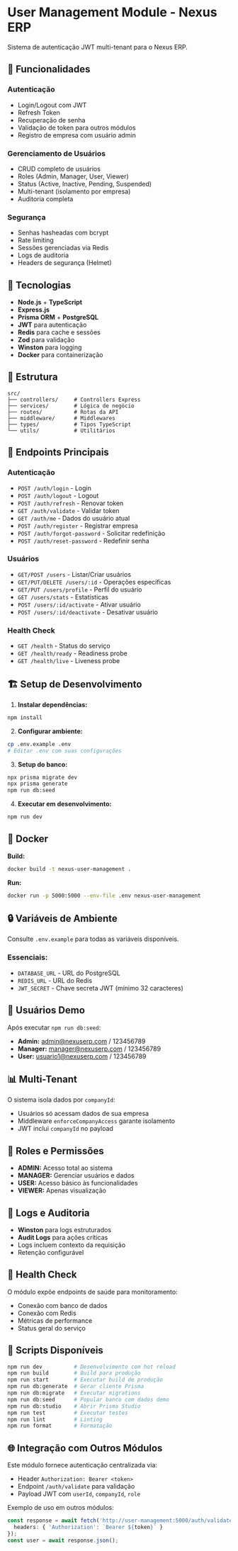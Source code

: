 # User Management Module - Nexus ERP

Sistema de autenticação JWT multi-tenant para o Nexus ERP.

## 🔧 Funcionalidades

### Autenticação
- Login/Logout com JWT
- Refresh Token
- Recuperação de senha
- Validação de token para outros módulos
- Registro de empresa com usuário admin

### Gerenciamento de Usuários
- CRUD completo de usuários
- Roles (Admin, Manager, User, Viewer)
- Status (Active, Inactive, Pending, Suspended)
- Multi-tenant (isolamento por empresa)
- Auditoria completa

### Segurança
- Senhas hasheadas com bcrypt
- Rate limiting
- Sessões gerenciadas via Redis
- Logs de auditoria
- Headers de segurança (Helmet)

## 🚀 Tecnologias

- **Node.js** + **TypeScript**
- **Express.js**
- **Prisma ORM** + **PostgreSQL**
- **JWT** para autenticação
- **Redis** para cache e sessões
- **Zod** para validação
- **Winston** para logging
- **Docker** para containerização

## 📁 Estrutura

```
src/
├── controllers/     # Controllers Express
├── services/        # Lógica de negócio
├── routes/          # Rotas da API
├── middleware/      # Middlewares
├── types/           # Tipos TypeScript
└── utils/           # Utilitários
```

## 🔗 Endpoints Principais

### Autenticação
- `POST /auth/login` - Login
- `POST /auth/logout` - Logout
- `POST /auth/refresh` - Renovar token
- `GET /auth/validate` - Validar token
- `GET /auth/me` - Dados do usuário atual
- `POST /auth/register` - Registrar empresa
- `POST /auth/forgot-password` - Solicitar redefinição
- `POST /auth/reset-password` - Redefinir senha

### Usuários
- `GET/POST /users` - Listar/Criar usuários
- `GET/PUT/DELETE /users/:id` - Operações específicas
- `GET/PUT /users/profile` - Perfil do usuário
- `GET /users/stats` - Estatísticas
- `POST /users/:id/activate` - Ativar usuário
- `POST /users/:id/deactivate` - Desativar usuário

### Health Check
- `GET /health` - Status do serviço
- `GET /health/ready` - Readiness probe
- `GET /health/live` - Liveness probe

## 🏗️ Setup de Desenvolvimento

1. **Instalar dependências:**
```bash
npm install
```

2. **Configurar ambiente:**
```bash
cp .env.example .env
# Editar .env com suas configurações
```

3. **Setup do banco:**
```bash
npx prisma migrate dev
npx prisma generate
npm run db:seed
```

4. **Executar em desenvolvimento:**
```bash
npm run dev
```

## 🐳 Docker

**Build:**
```bash
docker build -t nexus-user-management .
```

**Run:**
```bash
docker run -p 5000:5000 --env-file .env nexus-user-management
```

## 🔒 Variáveis de Ambiente

Consulte `.env.example` para todas as variáveis disponíveis.

### Essenciais:
- `DATABASE_URL` - URL do PostgreSQL
- `REDIS_URL` - URL do Redis
- `JWT_SECRET` - Chave secreta JWT (mínimo 32 caracteres)

## 👥 Usuários Demo

Após executar `npm run db:seed`:

- **Admin:** admin@nexuserp.com / 123456789
- **Manager:** manager@nexuserp.com / 123456789
- **User:** usuario1@nexuserp.com / 123456789

## 📊 Multi-Tenant

O sistema isola dados por `companyId`:
- Usuários só acessam dados de sua empresa
- Middleware `enforceCompanyAccess` garante isolamento
- JWT inclui `companyId` no payload

## 🔐 Roles e Permissões

- **ADMIN:** Acesso total ao sistema
- **MANAGER:** Gerenciar usuários e dados
- **USER:** Acesso básico às funcionalidades
- **VIEWER:** Apenas visualização

## 📝 Logs e Auditoria

- **Winston** para logs estruturados
- **Audit Logs** para ações críticas
- Logs incluem contexto da requisição
- Retenção configurável

## 🎯 Health Check

O módulo expõe endpoints de saúde para monitoramento:
- Conexão com banco de dados
- Conexão com Redis
- Métricas de performance
- Status geral do serviço

## 🔧 Scripts Disponíveis

```bash
npm run dev          # Desenvolvimento com hot reload
npm run build        # Build para produção
npm run start        # Executar build de produção
npm run db:generate  # Gerar cliente Prisma
npm run db:migrate   # Executar migrations
npm run db:seed      # Popular banco com dados demo
npm run db:studio    # Abrir Prisma Studio
npm run test         # Executar testes
npm run lint         # Linting
npm run format       # Formatação
```

## 🌐 Integração com Outros Módulos

Este módulo fornece autenticação centralizada via:
- Header `Authorization: Bearer <token>`
- Endpoint `/auth/validate` para validação
- Payload JWT com `userId`, `companyId`, `role`

Exemplo de uso em outros módulos:
```typescript
const response = await fetch('http://user-management:5000/auth/validate', {
  headers: { 'Authorization': `Bearer ${token}` }
});
const user = await response.json();
```